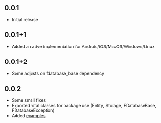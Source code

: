 ## 0.0.1

* Initial release

## 0.0.1+1

* Added a native implementation for Android/iOS/MacOS/Windows/Linux

## 0.0.1+2

* Some adjusts on fdatabase_base dependency

## 0.0.2

* Some small fixes
* Exported vital classes for package use (Entity, Storage, FDatabaseBase, FDatabaseException)
* Added [examples](https://pub.dev/packages/fdatabase/example)
